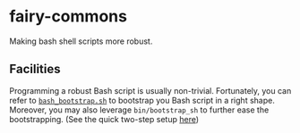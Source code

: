 # fairy-commons

Making bash shell scripts more robust.

## Facilities ##

Programming a robust Bash script is usually non-trivial. Fortunately, you can refer to [`bash_bootstrap.sh`](lib/bash_bootstrap.sh) to bootstrap you Bash script in a right shape. Moreover, you may also leverage `bin/bootstrap_sh` to further ease the bootstrapping. (See the quick two-step setup [here](bin/README.md#setup))
